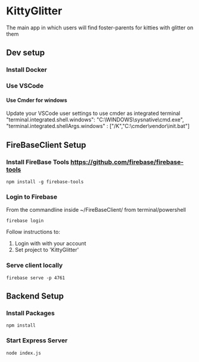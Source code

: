 # KittyGlitter
The main app in which users will find foster-parents for kitties with glitter on them
## Dev setup
### Install Docker
### Use VSCode
#### Use Cmder for windows
Update your VSCode user settings to use cmder as integrated terminal
"terminal.integrated.shell.windows": "C:\\WINDOWS\\sysnative\\cmd.exe", "terminal.integrated.shellArgs.windows" : ["/K","C:\\cmder\\vendor\\init.bat"]

## FireBaseClient Setup
### Install FireBase Tools https://github.com/firebase/firebase-tools
```
npm install -g firebase-tools
```
### Login to Firebase
From the commandline inside ~/FireBaseClient/ from terminal/powershell
```
firebase login
```

Follow instructions to:
1) Login with with your account
2) Set project to 'KittyGlitter'

### Serve client locally
```
firebase serve -p 4761
```

## Backend Setup
### Install Packages
```
npm install
```
### Start Express Server
```
node index.js
```

